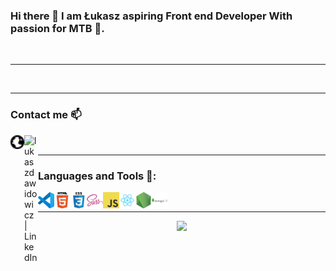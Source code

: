 ### Hi there 👋 I am **Łukasz** aspiring Front end Developer With passion for MTB 🚵.

<br />
<hr />

<!-- #  Looking for new opportunities 🧐

## Feel free to check [my portfolio](https://lukaszdawidowicz.pl/)

🔭 I’m currently working on <b>JS & React skills</b> 🎛<br /><br />
🤯 I want to create my own NPM CSS package ✨ and CMS <br />

<br />
<hr />

# Work in progres


## Projects
- [Wedding planer portfolio - bohho.eu 👰🍰](https://bohho.eu) - [code](https://github.com/shivetay/wedding_portfolio)<br /><br />
- [Protfolio 2.0 version 😄](https://github.com/shivetay/ld_portfolio_2.0) - [code](https://github.com/shivetay/ld_portfolio_2.0)<br /><br />
- [Restaurant Dashboard 🥩](https://shivetay.github.io/kodilla_dashbord/)  - [code](https://github.com/shivetay/kodilla_dashbord)<br /><br />
- [Wheater App ⛈🌪](https://shivetay.github.io/vanila_js_wheaterApp/) - [code](https://github.com/shivetay/vanila_js_wheaterApp)<br /><br />
- [Blog Page 👨🏻‍💻](https://shivetay.github.io/kodill_blog/) - [code](https://github.com/shivetay/kodill_blog)<br /><br />
- [React/Redux To do List 📟](https://todo-kodilla.herokuapp.com/) - [code](https://github.com/shivetay/kodilla_to_do_react)<br /><br />
- [Vanila JS photBlog  📸 📱](https://lit-hollows-45064.herokuapp.com/) - [code](https://github.com/shivetay/js_photBlog)<br /><br />
- [React Protfolio 😄](https://nervous-agnesi-db230a.netlify.app/) - [code](https://github.com/shivetay/LD_portfolio)<br /><br />
- [JS Protfolio 🤖](https://peaceful-lalande-916b57.netlify.app/) - [code](https://github.com/shivetay/ld_portfolio_3.0)<br /><br />
- [JS Movie App 🎬](https://shivetay.github.io/VanilaJS_MovieApp/public/index.html) - [code](https://github.com/shivetay/VanilaJS_MovieApp)<br /><br />
- [hoteal React app  🛌🏻](http://scots-hotel-12387.herokuapp.com/) - [code](https://github.com/shivetay/react_hotel_page)<br /><br />

### Latest projects 🧬💻
- [Wdding planer portfolio - bohho.eu 👰🍰](https://bohho.eu)<br /><br />
- [Protfolio 2.0 version 😄](https://github.com/shivetay/ld_portfolio_2.0)<br /><br />
- [JS Protfolio 🤖](https://github.com/shivetay/ld_portfolio_3.0)<br /><br />

<br />

### Planned projects 🛠 🧫
- React movie app<br /><br />
- CRM for printing company<br /><br />
- CRM for wedding planer <br /><br />
- JS shop<br /><br />
 -->
<br />
<hr />

### Contact me 📫

[<img align="left" alt="lukaszdawidowicz.pl" width="22px" src="https://raw.githubusercontent.com/iconic/open-iconic/master/svg/globe.svg" />](www.ldawidowicz.pl)
[<img align="left" alt="lukaszdawidowicz | LinkedIn" width="22px" src="https://cdn.jsdelivr.net/npm/simple-icons@v3/icons/linkedin.svg" />](https://www.linkedin.com/in/%C5%82ukasz-dawidowicz-698a59b6/)

<br />
<hr />

### Languages and Tools 👾:

<img align="left" alt="Visual Studio Code" width="26px" src="https://raw.githubusercontent.com/github/explore/80688e429a7d4ef2fca1e82350fe8e3517d3494d/topics/visual-studio-code/visual-studio-code.png" />
<img align="left" alt="html5" width="26px" src="https://raw.githubusercontent.com/github/explore/80688e429a7d4ef2fca1e82350fe8e3517d3494d/topics/html/html.png" />
<img align="left" alt="CSS3" width="26px" src="https://raw.githubusercontent.com/github/explore/80688e429a7d4ef2fca1e82350fe8e3517d3494d/topics/css/css.png" />
<img align="left" alt="sass" width="26px" src="https://raw.githubusercontent.com/github/explore/80688e429a7d4ef2fca1e82350fe8e3517d3494d/topics/sass/sass.png" />
<img align="left" alt="JavaScript" width="26px" src="https://raw.githubusercontent.com/github/explore/80688e429a7d4ef2fca1e82350fe8e3517d3494d/topics/javascript/javascript.png" />
<img align="left" alt="react" width="26px" src="https://raw.githubusercontent.com/github/explore/80688e429a7d4ef2fca1e82350fe8e3517d3494d/topics/react/react.png" />
<img align="left" alt="Node.js" width="26px" src="https://raw.githubusercontent.com/github/explore/80688e429a7d4ef2fca1e82350fe8e3517d3494d/topics/nodejs/nodejs.png" />
<img align="left" alt="mongodb" width="26px" src="https://raw.githubusercontent.com/github/explore/80688e429a7d4ef2fca1e82350fe8e3517d3494d/topics/mongodb/mongodb.png" />
<br />
<hr />
<div align=center>
  <img src="https://github-readme-stats.vercel.app/api/top-langs/?username=shivetay&layout=compact" />
</div>

<!--
**shivetay/shivetay** is a ✨ _special_ ✨ repository because its `README.md` (this file) appears on your GitHub profile.

Here are some ideas to get you started:

- 🔭 I’m currently working on ...
- 🌱 I’m currently learning ...
- 👯 I’m looking to collaborate on ...
- 🤔 I’m looking for help with ...
- 💬 Ask me about ...
- 📫 How to reach me: ...
- 😄 Pronouns: ...
- ⚡ Fun fact: ...
-->
